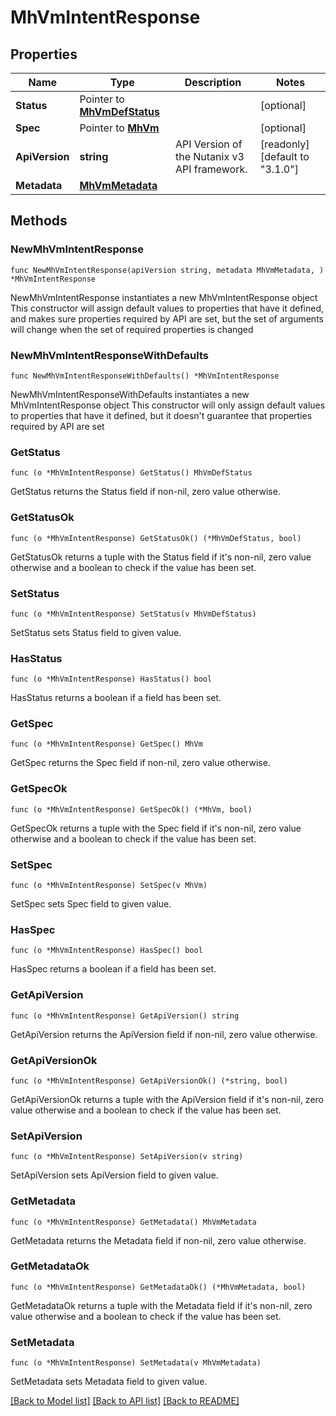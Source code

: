 # MhVmIntentResponse

## Properties

Name | Type | Description | Notes
------------ | ------------- | ------------- | -------------
**Status** | Pointer to [**MhVmDefStatus**](MhVmDefStatus.md) |  | [optional] 
**Spec** | Pointer to [**MhVm**](MhVm.md) |  | [optional] 
**ApiVersion** | **string** | API Version of the Nutanix v3 API framework. | [readonly] [default to "3.1.0"]
**Metadata** | [**MhVmMetadata**](MhVmMetadata.md) |  | 

## Methods

### NewMhVmIntentResponse

`func NewMhVmIntentResponse(apiVersion string, metadata MhVmMetadata, ) *MhVmIntentResponse`

NewMhVmIntentResponse instantiates a new MhVmIntentResponse object
This constructor will assign default values to properties that have it defined,
and makes sure properties required by API are set, but the set of arguments
will change when the set of required properties is changed

### NewMhVmIntentResponseWithDefaults

`func NewMhVmIntentResponseWithDefaults() *MhVmIntentResponse`

NewMhVmIntentResponseWithDefaults instantiates a new MhVmIntentResponse object
This constructor will only assign default values to properties that have it defined,
but it doesn't guarantee that properties required by API are set

### GetStatus

`func (o *MhVmIntentResponse) GetStatus() MhVmDefStatus`

GetStatus returns the Status field if non-nil, zero value otherwise.

### GetStatusOk

`func (o *MhVmIntentResponse) GetStatusOk() (*MhVmDefStatus, bool)`

GetStatusOk returns a tuple with the Status field if it's non-nil, zero value otherwise
and a boolean to check if the value has been set.

### SetStatus

`func (o *MhVmIntentResponse) SetStatus(v MhVmDefStatus)`

SetStatus sets Status field to given value.

### HasStatus

`func (o *MhVmIntentResponse) HasStatus() bool`

HasStatus returns a boolean if a field has been set.

### GetSpec

`func (o *MhVmIntentResponse) GetSpec() MhVm`

GetSpec returns the Spec field if non-nil, zero value otherwise.

### GetSpecOk

`func (o *MhVmIntentResponse) GetSpecOk() (*MhVm, bool)`

GetSpecOk returns a tuple with the Spec field if it's non-nil, zero value otherwise
and a boolean to check if the value has been set.

### SetSpec

`func (o *MhVmIntentResponse) SetSpec(v MhVm)`

SetSpec sets Spec field to given value.

### HasSpec

`func (o *MhVmIntentResponse) HasSpec() bool`

HasSpec returns a boolean if a field has been set.

### GetApiVersion

`func (o *MhVmIntentResponse) GetApiVersion() string`

GetApiVersion returns the ApiVersion field if non-nil, zero value otherwise.

### GetApiVersionOk

`func (o *MhVmIntentResponse) GetApiVersionOk() (*string, bool)`

GetApiVersionOk returns a tuple with the ApiVersion field if it's non-nil, zero value otherwise
and a boolean to check if the value has been set.

### SetApiVersion

`func (o *MhVmIntentResponse) SetApiVersion(v string)`

SetApiVersion sets ApiVersion field to given value.


### GetMetadata

`func (o *MhVmIntentResponse) GetMetadata() MhVmMetadata`

GetMetadata returns the Metadata field if non-nil, zero value otherwise.

### GetMetadataOk

`func (o *MhVmIntentResponse) GetMetadataOk() (*MhVmMetadata, bool)`

GetMetadataOk returns a tuple with the Metadata field if it's non-nil, zero value otherwise
and a boolean to check if the value has been set.

### SetMetadata

`func (o *MhVmIntentResponse) SetMetadata(v MhVmMetadata)`

SetMetadata sets Metadata field to given value.



[[Back to Model list]](../README.md#documentation-for-models) [[Back to API list]](../README.md#documentation-for-api-endpoints) [[Back to README]](../README.md)


